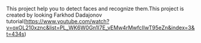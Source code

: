 This project help you to detect faces and recognize them.This project is created by looking Farkhod Dadajonov tutorial(https://www.youtube.com/watch?v=oxOL210xznc&list=PL_WK6W0Gn1I7E_vEMw4rMwfcIIwT95eZn&index=3&t=434s)
